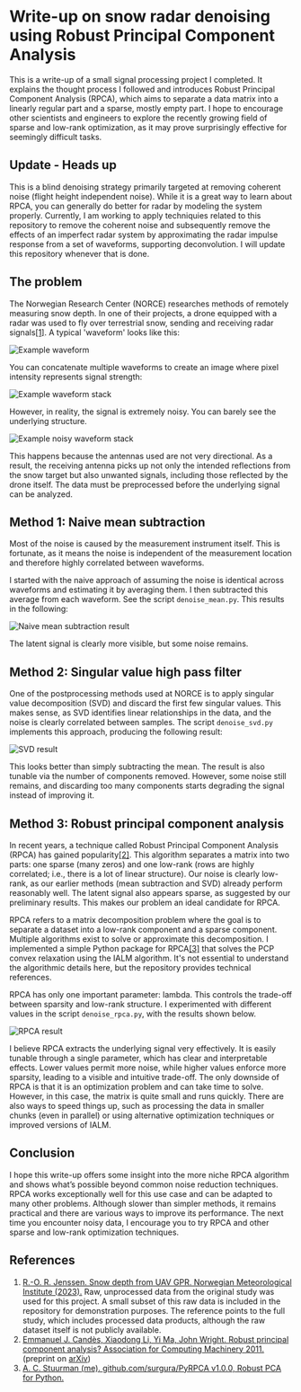 # Write-up on snow radar denoising using Robust Principal Component Analysis
This is a write-up of a small signal processing project I completed. It explains the thought process I followed and introduces Robust Principal Component Analysis (RPCA), which aims to separate a data matrix into a linearly regular part and a sparse, mostly empty part. I hope to encourage other scientists and engineers to explore the recently growing field of sparse and low-rank optimization, as it may prove surprisingly effective for seemingly difficult tasks.

## Update - Heads up
This is a blind denoising strategy primarily targeted at removing coherent noise (flight height independent noise). While it is a great way to learn about RPCA, you can generally do better for radar by modeling the system properly. Currently, I am working to apply techniquies related to this repository to remove the coherent noise and subsequently remove the effects of an imperfect radar system by approximating the radar impulse response from a set of waveforms, supporting deconvolution. I will update this repository whenever that is done.

## The problem
The Norwegian Research Center (NORCE) researches methods of remotely measuring snow depth. In one of their projects, a drone equipped with a radar was used to fly over terrestrial snow, sending and receiving radar signals[[1]](#jenssen2023). A typical 'waveform' looks like this:

![Example waveform](example_waveform.png)

You can concatenate multiple waveforms to create an image where pixel intensity represents signal strength:

![Example waveform stack](example_waveform_stack.png)

However, in reality, the signal is extremely noisy. You can barely see the underlying structure.

![Example noisy waveform stack](example_noisy_waveform_stack.png)

This happens because the antennas used are not very directional. As a result, the receiving antenna picks up not only the intended reflections from the snow target but also unwanted signals, including those reflected by the drone itself. The data must be preprocessed before the underlying signal can be analyzed.

## Method 1: Naive mean subtraction
Most of the noise is caused by the measurement instrument itself. This is fortunate, as it means the noise is independent of the measurement location and therefore highly correlated between waveforms.

I started with the naive approach of assuming the noise is identical across waveforms and estimating it by averaging them. I then subtracted this average from each waveform. See the script `denoise_mean.py`. This results in the following:

![Naive mean subtraction result](mean_result.png)

The latent signal is clearly more visible, but some noise remains.

## Method 2: Singular value high pass filter
One of the postprocessing methods used at NORCE is to apply singular value decomposition (SVD) and discard the first few singular values. This makes sense, as SVD identifies linear relationships in the data, and the noise is clearly correlated between samples. The script `denoise_svd.py` implements this approach, producing the following result:

![SVD result](svd_result.png)

This looks better than simply subtracting the mean. The result is also tunable via the number of components removed. However, some noise still remains, and discarding too many components starts degrading the signal instead of improving it.

## Method 3: Robust principal component analysis
In recent years, a technique called Robust Principal Component Analysis (RPCA) has gained popularity[[2]](#candes2011). This algorithm separates a matrix into two parts: one sparse (many zeros) and one low-rank (rows are highly correlated; i.e., there is a lot of linear structure). Our noise is clearly low-rank, as our earlier methods (mean subtraction and SVD) already perform reasonably well. The latent signal also appears sparse, as suggested by our preliminary results. This makes our problem an ideal candidate for RPCA.

RPCA refers to a matrix decomposition problem where the goal is to separate a dataset into a low-rank component and a sparse component. Multiple algorithms exist to solve or approximate this decomposition. I implemented a simple Python package for RPCA[[3]](#stuurmanpyrpca) that solves the PCP convex relaxation using the IALM algorithm. It's not essential to understand the algorithmic details here, but the repository provides technical references.

RPCA has only one important parameter: lambda. This controls the trade-off between sparsity and low-rank structure. I experimented with different values in the script `denoise_rpca.py`, with the results shown below.

![RPCA result](rpca_result.png)

I believe RPCA extracts the underlying signal very effectively. It is easily tunable through a single parameter, which has clear and interpretable effects. Lower values permit more noise, while higher values enforce more sparsity, leading to a visible and intuitive trade-off. The only downside of RPCA is that it is an optimization problem and can take time to solve. However, in this case, the matrix is quite small and runs quickly. There are also ways to speed things up, such as processing the data in smaller chunks (even in parallel) or using alternative optimization techniques or improved versions of IALM.

## Conclusion
I hope this write-up offers some insight into the more niche RPCA algorithm and shows what’s possible beyond common noise reduction techniques. RPCA works exceptionally well for this use case and can be adapted to many other problems. Although slower than simpler methods, it remains practical and there are various ways to improve its performance. The next time you encounter noisy data, I encourage you to try RPCA and other sparse and low-rank optimization techniques.

## References
1. <a name="jenssen2023"></a> [R.-O. R. Jenssen. Snow depth from UAV GPR. Norwegian Meteorological Institute (2023).](https://doi.org/10.21343/ZAW8-2G80) Raw, unprocessed data from the original study was used for this project. A small subset of this raw data is included in the repository for demonstration purposes. The reference points to the full study, which includes processed data products, although the raw dataset itself is not publicly available.
2. <a name="candes2011"></a> [Emmanuel J. Candès, Xiaodong Li, Yi Ma, John Wright. Robust principal component analysis? Association for Computing Machinery 2011.](https://doi.org/10.1145/1970392.1970395) (preprint on [arXiv](https://doi.org/10.48550/arXiv.0912.3599))
3. <a name="stuurmanpyrpca"></a> [A. C. Stuurman (me). github.com/surgura/PyRPCA v1.0.0, Robust PCA for Python.](https://github.com/surgura/PyRPCA)
